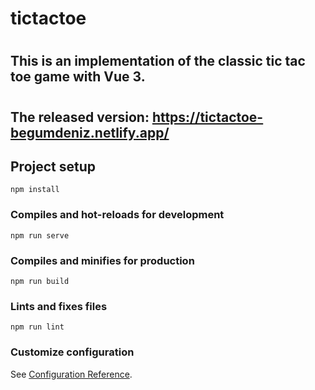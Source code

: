 # tictactoe
#
## This is an implementation of the classic tic tac toe game with Vue 3.
# 
## The released version: https://tictactoe-begumdeniz.netlify.app/
 

## Project setup
```
npm install
```

### Compiles and hot-reloads for development
```
npm run serve
```

### Compiles and minifies for production
```
npm run build
```

### Lints and fixes files
```
npm run lint
```

### Customize configuration
See [Configuration Reference](https://cli.vuejs.org/config/).

